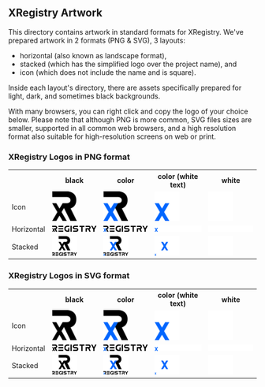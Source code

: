 
## XRegistry Artwork

This directory contains artwork in standard formats for XRegistry. We've prepared artwork in 2 formats (PNG & SVG), 3 layouts:

- horizontal (also known as landscape format),
- stacked (which has the simplified logo over the project name), and
- icon (which does not include the name and is square).

Inside each layout's directory, there are assets specifically prepared for light, dark, and sometimes black backgrounds.

With many browsers, you can right click and copy the logo of your choice below. Please note that although PNG is more common, SVG files sizes are smaller, supported in all common web browsers, and a high resolution format also suitable for high-resolution screens on web or print.

### XRegistry Logos in PNG format

<table width="100%">
    <tr>
        <th></th>
        <th>black</th>
        <th>color</th>
        <th>color (white text)</th>
        <th>white</th>
    </tr>
    <tr>
        <td>Icon</td>
        <td><img src="./icon/black/xregistry-icon-black.png" width="50"></td>
        <td><img src="./icon/color/xregistry-icon-color.png" width="50"></td>
        <td><img src="./icon/color-whitetext/xregistry-icon-color-whitetext.png" width="50"></td>
        <td><img src="./icon/white/xregistry-icon-white.png" width="50"></td>
    </tr>
    <tr>
        <td>Horizontal</td>
        <td><img src="./horizontal/black/xregistry-horizontal-black.png" width="210"></td>
        <td><img src="./horizontal/color/xregistry-horizontal-color.png" width="210"></td>
        <td><img src="./horizontal/color-whitetext/xregistry-horizontal-color-whitetext.png" width="210"></td>
        <td><img src="./horizontal/white/xregistry-horizontal-white.png" width="210"></td>
    </tr>
    <tr>
        <td>Stacked</td>
        <td><img src="./stacked/black/xregistry-stacked-black.png" width="50"></td>
        <td><img src="./stacked/color/xregistry-stacked-color.png" width="50"></td>
        <td><img src="./stacked/color-whitetext/xregistry-stacked-color-whitetext.png" width="50"></td>
        <td><img src="./stacked/white/xregistry-stacked-white.png" width="50"></td>
    </tr>
</table>

### XRegistry Logos in SVG format

<table width="100%">
    <tr>
        <th></th>
        <th>black</th>
        <th>color</th>
        <th>color (white text)</th>
        <th>white</th>
    </tr>
    <tr>
        <td>Icon</td>
        <td><img src="./icon/black/xregistry-icon-black.svg" width="50"></td>
        <td><img src="./icon/color/xregistry-icon-color.svg" width="50"></td>
        <td><img src="./icon/color-whitetext/xregistry-icon-color-whitetext.svg" width="50"></td>
        <td><img src="./icon/white/xregistry-icon-white.svg" width="50"></td>
    </tr>
    <tr>
        <td>Horizontal</td>
        <td><img src="./horizontal/black/xregistry-horizontal-black.svg" width="210"></td>
        <td><img src="./horizontal/color/xregistry-horizontal-color.svg" width="210"></td>
        <td><img src="./horizontal/color-whitetext/xregistry-horizontal-color-whitetext.svg" width="210"></td>
        <td><img src="./horizontal/white/xregistry-horizontal-white.svg" width="210"></td>
    </tr>
    <tr>
        <td>Stacked</td>
        <td><img src="./stacked/black/xregistry-stacked-black.svg" width="50"></td>
        <td><img src="./stacked/color/xregistry-stacked-color.svg" width="50"></td>
        <td><img src="./stacked/color-whitetext/xregistry-stacked-color-whitetext.svg" width="50"></td>
        <td><img src="./stacked/white/xregistry-stacked-white.svg" width="50"></td>
    </tr>
</table>
